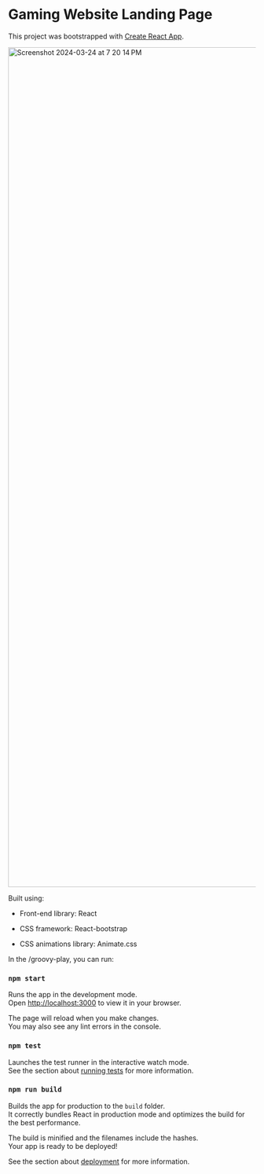 # Gaming Website Landing Page

This project was bootstrapped with [Create React App](https://github.com/facebook/create-react-app).

<img width="1710" alt="Screenshot 2024-03-24 at 7 20 14 PM" src="https://github.com/chaitrali007/groovy-play/assets/100285768/19bba750-7988-4e71-b265-9098f89a92c0">

Built using:

- Front-end library: React
- CSS framework: React-bootstrap

- CSS animations library: Animate.css

In the /groovy-play, you can run:

### `npm start`

Runs the app in the development mode.\
Open [http://localhost:3000](http://localhost:3000) to view it in your browser.

The page will reload when you make changes.\
You may also see any lint errors in the console.

### `npm test`

Launches the test runner in the interactive watch mode.\
See the section about [running tests](https://facebook.github.io/create-react-app/docs/running-tests) for more information.

### `npm run build`

Builds the app for production to the `build` folder.\
It correctly bundles React in production mode and optimizes the build for the best performance.

The build is minified and the filenames include the hashes.\
Your app is ready to be deployed!

See the section about [deployment](https://facebook.github.io/create-react-app/docs/deployment) for more information.
